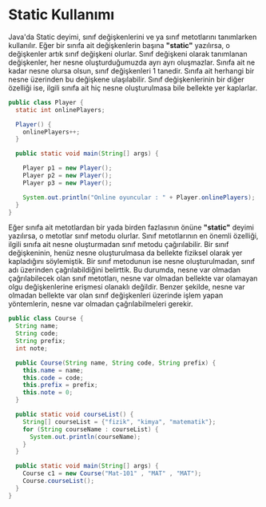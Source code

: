 # Static Kullanımı

Java'da Static deyimi, sınıf değişkenlerini ve ya sınıf metotlarını tanımlarken kullanılır. Eğer bir sınıfa ait değişkenlerin başına __"static"__ yazılırsa, o değişkenler artık sınıf değişkeni olurlar. Sınıf değişkeni olarak tanımlanan değişkenler, her nesne oluşturduğumuzda ayrı ayrı oluşmazlar. Sınıfa ait ne kadar nesne olursa olsun, sınıf değişkenleri 1 tanedir. Sınıfa ait herhangi bir nesne üzerinden bu değişkene ulaşılabilir. Sınıf değişkenlerinin bir diğer özelliği ise, ilgili sınıfa ait hiç nesne oluşturulmasa bile bellekte yer kaplarlar.

```java
public class Player {
  static int onlinePlayers;

  Player() {
    onlinePlayers++;
  }

  public static void main(String[] args) {

    Player p1 = new Player();
    Player p2 = new Player();
    Player p3 = new Player();

    System.out.println("Online oyuncular : " + Player.onlinePlayers);
  }
}
```

Eğer sınıfa ait metotlardan bir yada birden fazlasının önüne __"static"__ deyimi yazılırsa, o metotlar sınıf metodu olurlar. Sınıf metotlarının en önemli özelliği, ilgili sınıfa ait nesne oluşturmadan sınıf metodu çağırılabilir. Bir sınıf değişkeninin, henüz nesne oluşturulmasa da bellekte fiziksel olarak yer kapladığını söylemiştik. Bir sınıf metodunun ise nesne oluşturulmadan, sınıf adı üzerinden çağrılabildiğini belirttik. Bu durumda, nesne var olmadan çağrılabilecek olan sınıf metotları, nesne var olmadan bellekte var olamayan olgu değişkenlerine erişmesi olanaklı değildir. Benzer şekilde, nesne var olmadan bellekte var olan sınıf değişkenleri üzerinde işlem yapan yöntemlerin, nesne var olmadan çağrılabilmeleri gerekir.

```java
public class Course {
  String name;
  String code;
  String prefix;
  int note;

  public Course(String name, String code, String prefix) {
    this.name = name;
    this.code = code;
    this.prefix = prefix;
    this.note = 0;
  }

  public static void courseList() {
    String[] courseList = {"fizik", "kimya", "matematik"};
    for (String courseName : courseList) {
      System.out.println(courseName);
    }
  }

  public static void main(String[] args) {
    Course c1 = new Course("Mat-101" , "MAT" , "MAT");
    Course.courseList();
  }
}
```